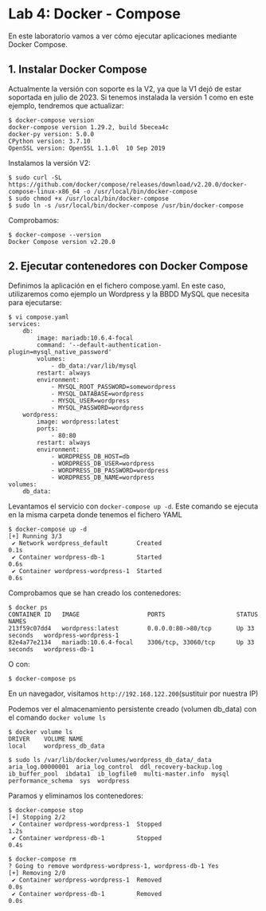 # Lab 4: Docker - Compose

En este laboratorio vamos a ver cómo ejecutar aplicaciones mediante Docker Compose.

## 1. Instalar Docker Compose

Actualmente la versión con soporte es la V2, ya que la V1 dejó de estar soportada en julio de 2023. Si tenemos instalada la versión 1 como en este ejemplo, tendremos que actualizar:

	$ docker-compose version
	docker-compose version 1.29.2, build 5becea4c
	docker-py version: 5.0.0
	CPython version: 3.7.10
	OpenSSL version: OpenSSL 1.1.0l  10 Sep 2019

Instalamos la versión V2:

	$ sudo curl -SL https://github.com/docker/compose/releases/download/v2.20.0/docker-compose-linux-x86_64 -o /usr/local/bin/docker-compose
	$ sudo chmod +x /usr/local/bin/docker-compose
	$ sudo ln -s /usr/local/bin/docker-compose /usr/bin/docker-compose

Comprobamos:

	$ docker-compose --version
	Docker Compose version v2.20.0

## 2. Ejecutar contenedores con Docker Compose

Definimos la aplicación en el fichero compose.yaml. En este caso, utilizaremos como ejemplo un Wordpress y la BBDD MySQL que necesita para ejecutarse:
  
	$ vi compose.yaml
	services:
		db:
			image: mariadb:10.6.4-focal
			command: '--default-authentication-plugin=mysql_native_password'
			volumes:
				- db_data:/var/lib/mysql
			restart: always
			environment:
				- MYSQL_ROOT_PASSWORD=somewordpress
				- MYSQL_DATABASE=wordpress
				- MYSQL_USER=wordpress
				- MYSQL_PASSWORD=wordpress
		wordpress:
			image: wordpress:latest
			ports:
				- 80:80
			restart: always
			environment:
				- WORDPRESS_DB_HOST=db
				- WORDPRESS_DB_USER=wordpress
				- WORDPRESS_DB_PASSWORD=wordpress
				- WORDPRESS_DB_NAME=wordpress
	volumes:
		db_data:

Levantamos el servicio con `docker-compose up -d`. Este comando se ejecuta en la misma carpeta donde tenemos el fichero YAML

	$ docker-compose up -d
	[+] Running 3/3
	 ✔ Network wordpress_default        Created                                                                                                                                                                                        0.1s 
	 ✔ Container wordpress-db-1         Started                                                                                                                                                                                        0.6s 
	 ✔ Container wordpress-wordpress-1  Started                                                                                                                                                                                        0.6s 

Comprobamos que se han creado los contenedores:

	$ docker ps
	CONTAINER ID   IMAGE                   PORTS                    STATUS          NAMES
	213f59c07dd4   wordpress:latest        0.0.0.0:80->80/tcp       Up 33 seconds   wordpress-wordpress-1
	82e4a77e2134   mariadb:10.6.4-focal    3306/tcp, 33060/tcp      Up 33 seconds   wordpress-db-1

O con:

	$ docker-compose ps

En un navegador, visitamos `http://192.168.122.200`(sustituir por nuestra IP)

Podemos ver el almacenamiento persistente creado (volumen db_data) con el comando `docker volume ls`

	$ docker volume ls
	DRIVER    VOLUME NAME
	local     wordpress_db_data
	
	$ sudo ls /var/lib/docker/volumes/wordpress_db_data/_data
	aria_log.00000001  aria_log_control  ddl_recovery-backup.log  ib_buffer_pool  ibdata1  ib_logfile0  multi-master.info  mysql  performance_schema  sys  wordpress

Paramos y eliminamos los contenedores:
	
	$ docker-compose stop
	[+] Stopping 2/2
	 ✔ Container wordpress-wordpress-1  Stopped                                                                                                                                                                                        1.2s 
	 ✔ Container wordpress-db-1         Stopped                                                                                                                                                                                        0.4s 
	 
	$ docker-compose rm
	? Going to remove wordpress-wordpress-1, wordpress-db-1 Yes
	[+] Removing 2/0
	 ✔ Container wordpress-wordpress-1  Removed                                                                                                                                                                                        0.0s 
	 ✔ Container wordpress-db-1         Removed                                                                                                                                                                                        0.0s 
